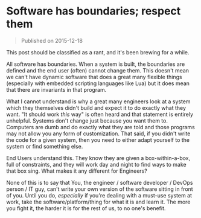 # Software has boundaries; respect them

>Published on 2015-12-18

This post should be classified as a rant, and it's been brewing for a while.

All software has boundaries. When a system is built, the boundaries are defined
and the end user (often) cannot change them. This doesn't mean we can't have
dynamic software that does a great many flexible things (especially with
embedded scripting languages like Lua) but it does mean that there are
invariants in that program.

What I cannot understand is why a great many engineers look at a system which
they themselves didn't build and expect it to do exactly what they want. "It
should work *this* way" is often heard and that statement is entirely unhelpful.
Systems don't change just because you want them to. Computers are dumb and do
exactly what they are told and those programs may not allow you any form of
customization. That said, if you didn't write the code for a given system, then
you need to either adapt yourself to the system or find something else.

End Users understand this. They know they are given a box-within-a-box, full of
constraints, and they will work day and night to find ways to make that box
sing. What makes it any different for Engineers?

None of this is to say that You, the engineer / software developer / DevOps
person / IT guy, can't write your own version of the software sitting in front
of you. Until you do, *especially* if you're dealing with a must-use system at
work, take the software/platform/thing for what it is and learn it. The more you
fight it, the harder it is for the rest of us, to no one's benefit.
